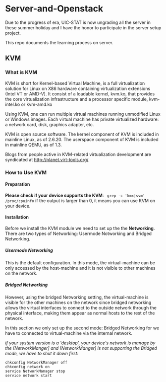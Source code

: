 # Server-and-Openstack

Due to the progress of era, UIC-STAT is now ungrading all the server in these summer holiday and I have the honor to participate in the server setup project.

This repo documents the learning process on server.

## KVM

### What is KVM

KVM is short for Kernel-based Virtual Machine, is a full virtualization solution for Linux on X86 hardware containing virtualization extensions (Intel VT or AMD-V). It consist of a loadable kernel, kvm.ko, that provides the core virtualization infrastructure and a processor specific module, kvm-intel.ko or kvm-amd.ko

Using KVM, one can run multiple virtual machines running unmodified Linux or Windows images. Each virtual machine has private virtualized hardware: a network card, disk, graphics adapter, etc.

KVM is open source software. The kernel component of KVM is included in mainline Linux, as of 2.6.20. The userspace component of KVM is included in mainline QEMU, as of 1.3.

Blogs from people active in KVM-related virtualization development are syndicated at http://planet.virt-tools.org/

### How to Use KVM

#### Preparation
**Please check if your device supports the KVM**: ` grep -c 'kmx|svm' /proc/cpuinfo`
if the output is larger than 0, it means you can use KVM on your device.

#### Installation
Before we install the KVM module we need to set up the the **Networking**. There are two types of Networking: Usermode Notworking and Bridged Networking.

##### Usermode Networking
This is the default configuration. In this mode, the virtual-machine can be only accessed by the host-machine and it is not visible to other machines on the network.

##### Bridged Networking
However, using the bridged Networking setting, the virtual-machine is visible for the other machines on the network since bridged networking allows the virtual interfaces to connect to the outside network through the physical interface, making them appear as normal hosts to the rest of the network.

In this section we only set up the second mode: Bridged Networking for we have to connected to virtual-machine via the internal network.

*if your system version is a 'desktop', your device's network is manage by the [NetworkManger] and [NetworkManger] is not supporting the Bridged mode, we have to shut it down first:*
``` shell
chkconfig NetworkManager off
chkconfig network on
service NetworkManager stop
service network start
```
